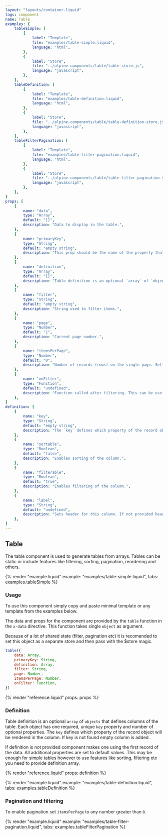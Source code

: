 ```yaml
---
layout: "layouts/container.liquid"
tags: component
name: Table
examples: {
    tableSimple: [
        {
            label: "Template",
            file: "examples/table-simple.liquid",
            language: "html",
        },
        {
            label: "Store",
            file: "../alpine-components/table/table-store.js",
            language: "javascript",
        },
    ],
    tableDefinition: [
        {
            label: "Template",
            file: "examples/table-definition.liquid",
            language: "html",
        },
        {
            label: "Store",
            file: "../alpine-components/table/table-definition-store.js",
            language: "javascript",
        },
    ],
    tableFilterPagination: [
        {
            label: "Template",
            file: "examples/table-filter-pagination.liquid",
            language: "html",
        },
        {
            label: "Store",
            file: "../alpine-components/table/table-filter-pagination-store.js",
            language: "javascript",
        },
    ],
}
props: [
    {
        name: "data",
        type: "Array",
        default: "[]",
        description: "Data to display in the table.",
    },
    {
        name: "primaryKey",
        type: "String",
        default: "empty string",
        description: "This prop should be the name of the property that is unique for every record.",
    },
    {
        name: "definition",
        type: "Array",
        default: "[]",
        description: "Table definition is an optional `array` of `objects` that defines columns of the table. See the detailed explanation below.",
    },
    {
        name: "filter",
        type: "String",
        default: "empty string",
        description: "String used to filter items.",
    },
    {
        name: "page",
        type: "Number",
        default: "1",
        description: "Current page number.",
    },
    {
        name: "itemsPerPage",
        type: "Number",
        default: "0",
        description: "Number of records (rows) on the single page. Setting it to the `0` disables pagination.",
    },
    {
        name: "onFilter",
        type: "Function",
        default: "undefined",
        description: "Function called after filtering. This can be useful, for example to update pagination component. See the example below.",
    },
]
definition: [
    {
        name: "key",
        type: "String",
        default: "empty string",
        description: "The `key` defines which property of the record object will be rendered in the column.",
    },
    {
        name: "sortable",
        type: "Boolean",
        default: "false",
        description: "Enables sorting of the column.",
    },
    {
        name: "filterable",
        type: "Boolean",
        default: "true",
        description: "Enables filtering of the column.",
    },
    {
        name: "label",
        type: "String",
        default: "undefined",
        description: "Sets header for this column. If not provided header is the same as key converted to Header Case.",
    },
]
---
```

## Table

The table component is used to generate tables from arrays. Tables can be static or include features like filtering, sorting, pagination, reordering and others.

{% render "example.liquid" example: "examples/table-simple.liquid", tabs: examples.tableSimple %}

### Usage

To use this component simply copy and paste minimal template or any template from the examples below.

The data and props for the component are provided by the `table` function in the `x-data` directive. This function takes single `object` as argument.

Because of a lot of shared state (filter, pagination etc) it is recomended to set this object as a separate store and then pass with the $store magic.

```javascript
table({
    data: Array,
    primaryKey: String,
    definition: Array,
    filter: String,
    page: Number,
    itemsPerPage: Number,
    onFilter: Function,
})
```

{% render "reference.liquid" props: props %}

### Definition

Table definition is an optional `array` of `objects` that defines columns of the table. Each object has one required, unique `key` property and number of optional properties. The `key` defines which property of the record object will be rendered in the column. If key is not found empty column is added.

If definition is not provided component makes one using the first record of the data. All additional properties are set to default values. This may be enough for simple tables however to use features like sorting, filtering etc you need to provide definition array.

{% render "reference.liquid" props: definition %}

{% render "example.liquid" example: "examples/table-definition.liquid", tabs: examples.tableDefinition %}

### Pagination and filtering

To enable pagination set `itemsPerPage` to any number greater than `0`.

{% render "example.liquid" example: "examples/table-filter-pagination.liquid", tabs: examples.tableFilterPagination %}
